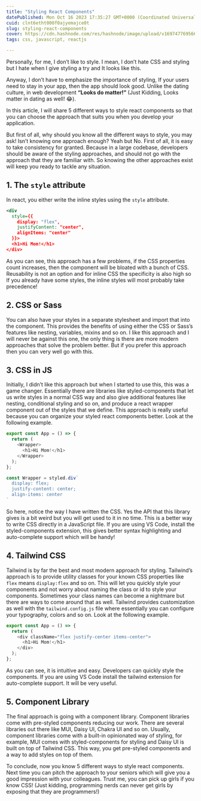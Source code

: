 ```yaml
---
title: "Styling React Components"
datePublished: Mon Oct 16 2023 17:35:27 GMT+0000 (Coordinated Universal Time)
cuid: clnt6etht000f0ajyemajce0t
slug: styling-react-components
cover: https://cdn.hashnode.com/res/hashnode/image/upload/v1697477695661/3ad5beb2-b7de-48f7-aa09-4d402ff624e3.png
tags: css, javascript, reactjs

---
```


Personally, for me, I don’t like to style. I mean, I don’t hate CSS and styling but I hate when I give styling a try and It looks like this.

Anyway, I don’t have to emphasize the importance of styling, If your users need to stay in your app, then the app should look good. Unlike the dating culture, in web development **“Looks do matter!”** (Just Kidding, Looks matter in dating as well! 😂).

In this article, I will share 5 different ways to style react components so that you can choose the approach that suits you when you develop your application.

But first of all, why should you know all the different ways to style, you may ask! Isn’t knowing one approach enough? Yeah but No. First of all, it is easy to take consistency for granted. Because in a large codebase, developers should be aware of the styling approaches, and should not go with the approach that they are familiar with. So knowing the other approaches exist will keep you ready to tackle any situation.

## 1\. The `style` attribute

In react, you either write the inline styles using the `style` attribute.

```xml
<div 
  style={{
    display: "flex", 
    justifyContent: "center", 
    alignItems: "center" 
  }}>
  <h1>Hi Mom!</h1>
</div>
```

As you can see, this approach has a few problems, if the CSS properties count increases, then the component will be bloated with a bunch of CSS. Reusability is not an option and for inline CSS the specificity is also high so If you already have some styles, the inline styles will most probably take precedence!

## 2\. CSS or Sass

You can also have your styles in a separate stylesheet and import that into the component. This provides the benefits of using either the CSS or Sass’s features like nesting, variables, mixins and so on. I like this approach and I will never be against this one, the only thing is there are more modern approaches that solve the problem better. But if you prefer this approach then you can very well go with this.

## 3\. CSS in JS

Initially, I didn’t like this approach but when I started to use this, this was a game changer. Essentially there are libraries like styled-components that let us write styles in a normal CSS way and also give additional features like nesting, conditional styling and so on, and produce a react wrapper component out of the styles that we define. This approach is really useful because you can organize your styled react components better. Look at the following example.

```javascript
export const App = () => {
  return (
    <Wrapper>
      <h1>Hi Mom!</h1>
    </Wrapper>
  );
};

const Wrapper = styled.div`
  display: flex;
  justify-content: center;
  align-items: center
`
```

So here, notice the way I have written the CSS. Yes the API that this library gives is a bit weird but you will get used to it in no time. This is a better way to write CSS directly in a JavaScript file. If you are using VS Code, install the styled-components extension, this gives better syntax highlighting and auto-complete support which will be handy!

## 4\. Tailwind CSS

Tailwind is by far the best and most modern approach for styling. Tailwind’s approach is to provide utility classes for your known CSS properties like `flex` means `display:flex` and so on. This will let you quickly style your components and not worry about naming the class or id to style your components. Sometimes your class names can become a nightmare but there are ways to come around that as well. Tailwind provides customization as well with the `tailwind.config.js` file where essentially you can configure your typography, colors and so on. Look at the following example.

```javascript
export const App = () => {
  return (
    <div className="flex justify-center items-center">
      <h1>Hi Mom!</h1>
    </div>
  );
};
```

As you can see, it is intuitive and easy. Developers can quickly style the components. If you are using VS Code install the tailwind extension for auto-complete support. It will be very useful.

## 5\. Component Library

The final approach is going with a component library. Component libraries come with pre-styled components reducing our work. There are several libraries out there like MUI, Daisy UI, Chakra UI and so on. Usually, component libraries come with a built-in opinionated way of styling, for example, MUI comes with styled-components for styling and Daisy UI is built on top of Tailwind CSS. This way, you get pre-styled components and a way to add styles on top of them.

To conclude, now you know 5 different ways to style react components. Next time you can pitch the approach to your seniors which will give you a good impression with your colleagues. Trust me, you can pick up girls if you know CSS! (Just kidding, programming nerds can never get girls by exposing that they are programmers!)